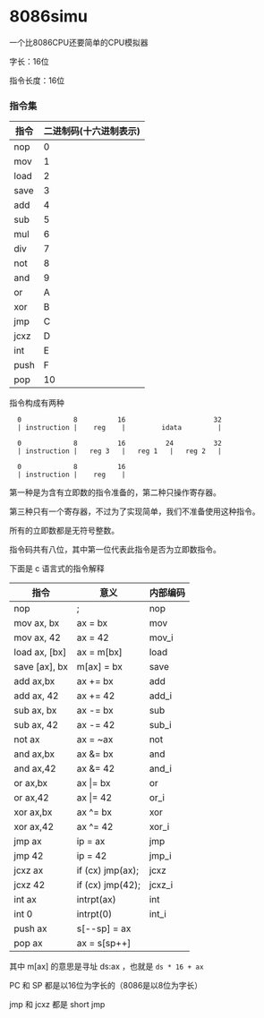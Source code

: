 # 8086simu
一个比8086CPU还要简单的CPU模拟器

字长：16位

指令长度：16位

### 指令集

| 指令 | 二进制码(十六进制表示) |
|------|--------|
nop    | 0
mov    | 1
load   | 2
save   | 3
add    | 4
sub    | 5
mul    | 6
div    | 7
not    | 8
and    | 9
or     | A
xor    | B
jmp    | C
jcxz   | D
int    | E
push   | F
pop    | 10

指令构成有两种

	  0             8          16                      32
	  | instruction |    reg    |         idata         |
	  
      0             8          16          24          32
      | instruction |   reg 3   |   reg 1   |   reg 2   |

	  0             8          16
	  | instruction |    reg    |

第一种是为含有立即数的指令准备的，第二种只操作寄存器。

第三种只有一个寄存器，不过为了实现简单，我们不准备使用这种指令。

所有的立即数都是无符号整数。

指令码共有八位，其中第一位代表此指令是否为立即数指令。

下面是 c 语言式的指令解释

|    指令   | 意义 | 内部编码 |
|-----------|------|----------|
nop         | ;          | nop
mov  ax, bx | ax = bx | mov   |
mov  ax, 42 | ax = 42 | mov_i |
load ax, [bx] | ax = m[bx] | load |
save [ax], bx | m[ax] = bx | save |
add  ax,bx  | ax += bx  | add |
add  ax, 42 | ax += 42  | add_i
sub  ax, bx | ax -= bx  | sub
sub  ax, 42 | ax -= 42  | sub_i
not  ax     | ax = ~ax  | not
and  ax,bx  | ax &= bx  | and
and  ax,42  | ax &= 42  | and_i
or   ax,bx  | ax \|= bx | or
or   ax,42  | ax \|= 42 | or_i
xor  ax,bx  | ax ^= bx  | xor
xor  ax,42  | ax ^= 42  | xor_i
jmp  ax     | ip = ax   | jmp
jmp  42     | ip = 42   | jmp_i
jcxz ax     | if (cx) jmp(ax); | jcxz
jcxz 42     | if (cx) jmp(42); | jcxz_i
int  ax     | intrpt(ax) | int
int  0      | intrpt(0)  | int_i
push ax     | s[--sp] = ax | 
pop  ax     | ax = s[sp++] | 

其中 m[ax] 的意思是寻址 ds:ax ，也就是 `ds * 16 + ax`

PC 和 SP 都是以16位为字长的（8086是以8位为字长）

jmp 和 jcxz 都是 short jmp
